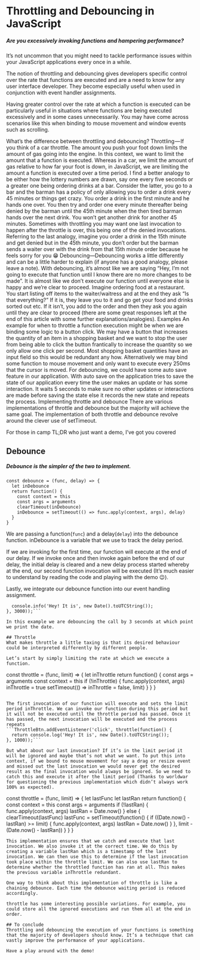 # Throttling and Debouncing in JavaScript
##### Are you excessively invoking functions and hampering performance?
It’s not uncommon that you might need to tackle performance issues within your JavaScript applications every once in a while.

The notion of throttling and debouncing gives developers specific control over the rate that functions are executed and are a need to know for any user interface developer. They become especially useful when used in conjunction with event handler assignments.

Having greater control over the rate at which a function is executed can be particularly useful in situations where functions are being executed excessively and in some cases unnecessarily. You may have come across scenarios like this when binding to mouse movement and window events such as scrolling.

What’s the difference between throttling and debouncing?
Throttling — If you think of a car throttle. The amount you push your foot down limits the amount of gas going into the engine. In this context, we want to limit the amount that a function is executed. Whereas in a car, we limit the amount of gas relative to how far your foot is down, in JavaScript, we are limiting the amount a function is executed over a time period. I find a better analogy to be either how the lottery numbers are drawn, say one every five seconds or a greater one being ordering drinks at a bar. Consider the latter, you go to a bar and the barman has a policy of only allowing you to order a drink every 45 minutes or things get crazy. You order a drink in the first minute and he hands one over. You then try and order one every minute thereafter being denied by the barman until the 45th minute when the then tired barman hands over the next drink. You won’t get another drink for another 45 minutes. Sometimes with throttling you may want one last invocation to happen after the throttle is over, this being one of the denied invocations. Referring to the last analogy, imagine you order a drink in the 15th minute and get denied but in the 45th minute, you don’t order but the barman sends a waiter over with the drink from that 15th minute order because he feels sorry for you 😁
Debouncing—Debouncing works a little differently and can be a little harder to explain (if anyone has a good analogy, please leave a note). With debouncing, it’s almost like we are saying “Hey, I’m not going to execute that function until I know there are no more changes to be made”. It is almost like we don’t execute our function until everyone else is happy and we’re clear to proceed. Imagine ordering food at a restaurant. You start listing off items to the waiter/waitress and at the end they ask “Is that everything?” If it is, they leave you to it and go get your food and drinks sorted out etc. If it isn’t, you add to the order and then they ask you again until they are clear to proceed (there are some great responses left at the end of this article with some further explanations/analogies).
Examples
An example for when to throttle a function execution might be when we are binding some logic to a button click. We may have a button that increases the quantity of an item in a shopping basket and we want to stop the user from being able to click the button frantically to increase the quantity so we only allow one click per second. Most shopping basket quantities have an input field so this would be redundant any how. Alternatively we may bind some function to mouse movement and only want to execute every 250ms that the cursor is moved.
For debouncing, we could have some auto save feature in our application. With auto save on the application tries to save the state of our application every time the user makes an update or has some interaction. It waits 5 seconds to make sure no other updates or interactions are made before saving the state else it records the new state and repeats the process.
Implementing throttle and debounce
There are various implementations of throttle and debounce but the majority will achieve the same goal. The implementation of both throttle and debounce revolve around the clever use of setTimeout.

For those in camp TL;DR who just want a demo, I’ve got you covered

## Debounce
##### Debounce is the simpler of the two to implement.
```
const debounce = (func, delay) => {
  let inDebounce
  return function() {
    const context = this
    const args = arguments
    clearTimeout(inDebounce)
    inDebounce = setTimeout(() => func.apply(context, args), delay)
  }
}
```
We are passing a function(`func`) and a delay(`delay`) into the debounce function. inDebounce is a variable that we use to track the delay period.

If we are invoking for the first time, our function will execute at the end of our delay. If we invoke once and then invoke again before the end of our delay, the initial delay is cleared and a new delay process started whereby at the end, our second function invocation will be executed (It’s much easier to understand by reading the code and playing with the demo 😉).

Lastly, we integrate our debounce function into our event handling assignment.

```debounceBtn.addEventListener('click', debounce(function() {
  console.info('Hey! It is', new Date().toUTCString());
}, 3000));```

In this example we are debouncing the call by 3 seconds at which point we print the date.

## Throttle
What makes throttle a little taxing is that its desired behaviour could be interpreted differently by different people.

Let’s start by simply limiting the rate at which we execute a function.
```
const throttle = (func, limit) => {
  let inThrottle
  return function() {
    const args = arguments
    const context = this
    if (!inThrottle) {
      func.apply(context, args)
      inThrottle = true
      setTimeout(() => inThrottle = false, limit)
    }
  }
}
```

The first invocation of our function will execute and sets the limit period inThrottle. We can invoke our function during this period but it will not be executed until the throttle period has passed. Once it has passed, the next invocation will be executed and the process repeats
```ThrottleBtn.addEventListener('click', throttle(function() {
  return console.log('Hey! It is', new Date().toUTCString());
}, 1000));```

But what about our last invocation? If it’s in the limit period it will be ignored and maybe that’s not what we want. To put this into context, if we bound to mouse movement for say a drag or resize event and missed out the last invocation we would never get the desired result as the final invocation would always be ignored. So we need to catch this and execute it after the limit period (Thanks to worldwar for questioning the previous implementation which didn’t always work 100% as expected).
```
const throttle = (func, limit) => {
  let lastFunc
  let lastRan
  return function() {
    const context = this
    const args = arguments
    if (!lastRan) {
      func.apply(context, args)
      lastRan = Date.now()
    } else {
      clearTimeout(lastFunc)
      lastFunc = setTimeout(function() {
        if ((Date.now() - lastRan) >= limit) {
          func.apply(context, args)
          lastRan = Date.now()
        }
      }, limit - (Date.now() - lastRan))
    }
  }
}
```
This implementation ensures that we catch and execute that last invocation. We also invoke it at the correct time. We do this by creating a variable lastRan which is a timestamp of the last invocation. We can then use this to determine if the last invocation took place within the throttle limit. We can also use lastRan to determine whether the throttled function has ran at all. This makes the previous variable inThrottle redundant.

One way to think about this implementation of throttle is like a chaining debounce. Each time the debounce waiting period is reduced accordingly.

throttle has some interesting possible variations. For example, you could store all the ignored executions and run them all at the end in order.

## To conclude
Throttling and debouncing the execution of your functions is something that the majority of developers should know. It’s a technique that can vastly improve the performance of your applications.

Have a play around with the demo!
